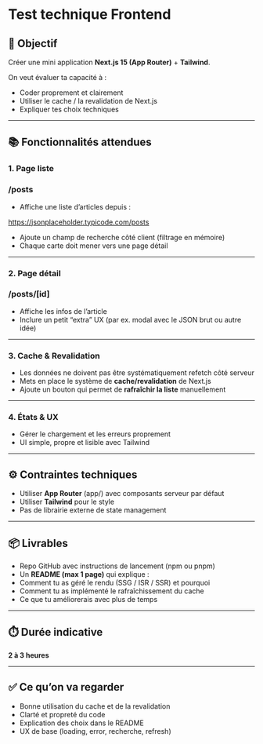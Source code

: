 # **Test technique Frontend**

## **🎯 Objectif**

Créer une mini application **Next.js 15 (App Router)** + **Tailwind**.

On veut évaluer ta capacité à :

- Coder proprement et clairement
- Utiliser le cache / la revalidation de Next.js
- Expliquer tes choix techniques

---

## **📚 Fonctionnalités attendues**

### **1. Page liste**

### **/posts**

- Affiche une liste d’articles depuis :
 
 https://jsonplaceholder.typicode.com/posts
 
- Ajoute un champ de recherche côté client (filtrage en mémoire)
- Chaque carte doit mener vers une page détail

---

### **2. Page détail**

### **/posts/[id]**

- Affiche les infos de l’article
- Inclure un petit “extra” UX (par ex. modal avec le JSON brut ou autre idée)

---

### **3. Cache & Revalidation**

- Les données ne doivent pas être systématiquement refetch côté serveur
- Mets en place le système de **cache/revalidation** de Next.js
- Ajoute un bouton qui permet de **rafraîchir la liste** manuellement

---

### **4. États & UX**

- Gérer le chargement et les erreurs proprement
- UI simple, propre et lisible avec Tailwind

---

## **⚙️ Contraintes techniques**

- Utiliser **App Router** (app/) avec composants serveur par défaut
- Utiliser **Tailwind** pour le style
- Pas de librairie externe de state management

---

## **📦 Livrables**

- Repo GitHub avec instructions de lancement (npm ou pnpm)
- Un **README (max 1 page)** qui explique :
 - Comment tu as géré le rendu (SSG / ISR / SSR) et pourquoi
 - Comment tu as implémenté le rafraîchissement du cache
 - Ce que tu améliorerais avec plus de temps

---

## **⏱️ Durée indicative**

**2 à 3 heures**

---

## **✅ Ce qu’on va regarder**

- Bonne utilisation du cache et de la revalidation
- Clarté et propreté du code
- Explication des choix dans le README
- UX de base (loading, error, recherche, refresh)